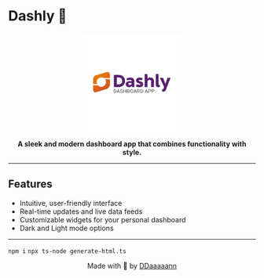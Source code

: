# Dashly 🚀

<div align="center">
  <img src="./logo.png" alt="Dashly Logo" width="200"/>
</div>

<p align="center">
  <strong>A sleek and modern dashboard app that combines functionality with style.</strong>
</p>

---

## Features

- Intuitive, user-friendly interface
- Real-time updates and live data feeds
- Customizable widgets for your personal dashboard
- Dark and Light mode options

---

`npm i`
`npx ts-node generate-html.ts`


<p align="center"> Made with 🧡 by <a href="https://github.com/DDaaaaann">DDaaaaann</a></p>
